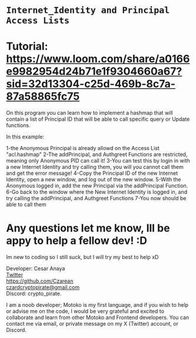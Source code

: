 # `Internet_Identity and Principal Access Lists`
# Tutorial: https://www.loom.com/share/a0166e9982954d24b71e1f9304660a67?sid=32d13304-c25d-469b-8c7a-87a58865fc75

On this program you can learn how to implement a hashmap that will contain a list of Principal ID that will be able to call specific query or Update functions.

In this example:

1-the Anonymous Principal is already allowd on the Access List "acl.hashmap"
2-The addPrincipal, and Authgreet Functions are restricted, meaning only Anonymous PID can call it!
3-You can test this by login in with a new Internet Identity and try calling them, you will you cannot call them and get the error message!
4-Copy the Principal ID of the new Internet Identity, open a new window, and log out of the new window.
5-With the Anonymous logged in, add the new Principal via the addPrincipal Function.
6-Go back to the window where the New Internet Identity is logged in, and try calling the addPrincipal, and Authgreet Functions
7-You now should be able to call them

# Any questions let me know, Ill be appy to help a fellow dev! :D
Im new to coding so I still suck, but I will try my best to help xD  
  
Developer: Cesar Anaya  
[Twitter](https://x.com/IC_Pirate)  
https://github.com/Czarean  
czardcryptopirate@gmail.com  
Discord: crypto_pirate.  

I am a noob developer; Motoko is my first language, and if you wish to help or advise me on the code, I would be very grateful and excited to collaborate and learn from other Motoko and Frontend developers. You can contact me via email, or private message on my X (Twitter) account, or Discord.

